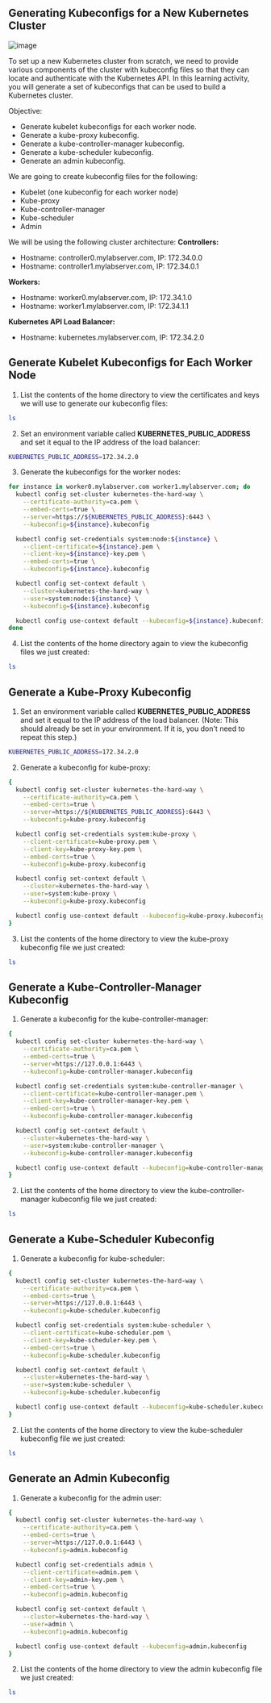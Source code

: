 ## Generating Kubeconfigs for a New Kubernetes Cluster

![image](https://github.com/zulfikar4568/docker-kubernetes/assets/64786139/a64a847f-d61b-47da-9a38-a47018aa84ff)

To set up a new Kubernetes cluster from scratch, we need to provide various components of the cluster with kubeconfig files so that they can locate and authenticate with the Kubernetes API. In this learning activity, you will generate a set of kubeconfigs that can be used to build a Kubernetes cluster.

Objective:
- Generate kubelet kubeconfigs for each worker node.
- Generate a kube-proxy kubeconfig.
- Generate a kube-controller-manager kubeconfig.
- Generate a kube-scheduler kubeconfig.
- Generate an admin kubeconfig.

We are going to create kubeconfig files for the following:
- Kubelet (one kubeconfig for each worker node)
- Kube-proxy
- Kube-controller-manager
- Kube-scheduler
- Admin
  
We will be using the following cluster architecture:
**Controllers:**
- Hostname: controller0.mylabserver.com, IP: 172.34.0.0
- Hostname: controller1.mylabserver.com, IP: 172.34.0.1

**Workers:**
- Hostname: worker0.mylabserver.com, IP: 172.34.1.0
- Hostname: worker1.mylabserver.com, IP: 172.34.1.1

**Kubernetes API Load Balancer:**
- Hostname: kubernetes.mylabserver.com, IP: 172.34.2.0

## Generate Kubelet Kubeconfigs for Each Worker Node
1. List the contents of the home directory to view the certificates and keys we will use to generate our kubeconfig files:
```bash
ls
```
2. Set an environment variable called **KUBERNETES_PUBLIC_ADDRESS** and set it equal to the IP address of the load balancer:
```bash
KUBERNETES_PUBLIC_ADDRESS=172.34.2.0
```
3. Generate the kubeconfigs for the worker nodes:
```bash
for instance in worker0.mylabserver.com worker1.mylabserver.com; do
  kubectl config set-cluster kubernetes-the-hard-way \
    --certificate-authority=ca.pem \
    --embed-certs=true \
    --server=https://${KUBERNETES_PUBLIC_ADDRESS}:6443 \
    --kubeconfig=${instance}.kubeconfig

  kubectl config set-credentials system:node:${instance} \
    --client-certificate=${instance}.pem \
    --client-key=${instance}-key.pem \
    --embed-certs=true \
    --kubeconfig=${instance}.kubeconfig

  kubectl config set-context default \
    --cluster=kubernetes-the-hard-way \
    --user=system:node:${instance} \
    --kubeconfig=${instance}.kubeconfig

  kubectl config use-context default --kubeconfig=${instance}.kubeconfig
done
```
4. List the contents of the home directory again to view the kubeconfig files we just created:
```bash
ls
```

## Generate a Kube-Proxy Kubeconfig
1. Set an environment variable called **KUBERNETES_PUBLIC_ADDRESS** and set it equal to the IP address of the load balancer. (Note: This should already be set in your environment. If it is, you don't need to repeat this step.)
```bash
KUBERNETES_PUBLIC_ADDRESS=172.34.2.0
```
2. Generate a kubeconfig for kube-proxy:
```bash
{
  kubectl config set-cluster kubernetes-the-hard-way \
    --certificate-authority=ca.pem \
    --embed-certs=true \
    --server=https://${KUBERNETES_PUBLIC_ADDRESS}:6443 \
    --kubeconfig=kube-proxy.kubeconfig

  kubectl config set-credentials system:kube-proxy \
    --client-certificate=kube-proxy.pem \
    --client-key=kube-proxy-key.pem \
    --embed-certs=true \
    --kubeconfig=kube-proxy.kubeconfig

  kubectl config set-context default \
    --cluster=kubernetes-the-hard-way \
    --user=system:kube-proxy \
    --kubeconfig=kube-proxy.kubeconfig

  kubectl config use-context default --kubeconfig=kube-proxy.kubeconfig
}
```
3. List the contents of the home directory to view the kube-proxy kubeconfig file we just created:
```bash
ls
```

## Generate a Kube-Controller-Manager Kubeconfig
1. Generate a kubeconfig for the kube-controller-manager:
```bash
{
  kubectl config set-cluster kubernetes-the-hard-way \
    --certificate-authority=ca.pem \
    --embed-certs=true \
    --server=https://127.0.0.1:6443 \
    --kubeconfig=kube-controller-manager.kubeconfig

  kubectl config set-credentials system:kube-controller-manager \
    --client-certificate=kube-controller-manager.pem \
    --client-key=kube-controller-manager-key.pem \
    --embed-certs=true \
    --kubeconfig=kube-controller-manager.kubeconfig

  kubectl config set-context default \
    --cluster=kubernetes-the-hard-way \
    --user=system:kube-controller-manager \
    --kubeconfig=kube-controller-manager.kubeconfig

  kubectl config use-context default --kubeconfig=kube-controller-manager.kubeconfig
}
```
2. List the contents of the home directory to view the kube-controller-manager kubeconfig file we just created:
```bash
ls
```

## Generate a Kube-Scheduler Kubeconfig
1. Generate a kubeconfig for kube-scheduler:
```bash
{
  kubectl config set-cluster kubernetes-the-hard-way \
    --certificate-authority=ca.pem \
    --embed-certs=true \
    --server=https://127.0.0.1:6443 \
    --kubeconfig=kube-scheduler.kubeconfig

  kubectl config set-credentials system:kube-scheduler \
    --client-certificate=kube-scheduler.pem \
    --client-key=kube-scheduler-key.pem \
    --embed-certs=true \
    --kubeconfig=kube-scheduler.kubeconfig

  kubectl config set-context default \
    --cluster=kubernetes-the-hard-way \
    --user=system:kube-scheduler \
    --kubeconfig=kube-scheduler.kubeconfig

  kubectl config use-context default --kubeconfig=kube-scheduler.kubeconfig
}
```
2. List the contents of the home directory to view the kube-scheduler kubeconfig file we just created:
```bash
ls
```

## Generate an Admin Kubeconfig
1. Generate a kubeconfig for the admin user:
```bash
{
  kubectl config set-cluster kubernetes-the-hard-way \
    --certificate-authority=ca.pem \
    --embed-certs=true \
    --server=https://127.0.0.1:6443 \
    --kubeconfig=admin.kubeconfig

  kubectl config set-credentials admin \
    --client-certificate=admin.pem \
    --client-key=admin-key.pem \
    --embed-certs=true \
    --kubeconfig=admin.kubeconfig

  kubectl config set-context default \
    --cluster=kubernetes-the-hard-way \
    --user=admin \
    --kubeconfig=admin.kubeconfig

  kubectl config use-context default --kubeconfig=admin.kubeconfig
}
```
2. List the contents of the home directory to view the admin kubeconfig file we just created:
```bash
ls
```

